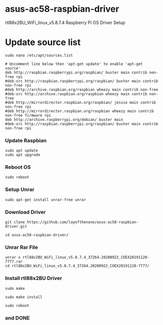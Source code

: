 # asus-ac58-raspbian-driver
rtl88x2BU_WiFi_linux_v5.8.7.4 Raspberry Pi OS Driver Setup

# Update source list
```
sudo nano /etc/apt/sources.list
```
```
# Uncomment line below then 'apt-get update' to enable 'apt-get source'
deb http://raspbian.raspberrypi.org/raspbian/ buster main contrib non-free rpi
#deb-src http://raspbian.raspberrypi.org/raspbian/ buster main contrib non-free rpi
#deb http://archive.raspbian.org/raspbian wheezy main contrib non-free
#deb-src http://archive.raspbian.org/raspbian wheezy main contrib non-free
#deb http://mirrordirector.raspbian.org/raspbian/ jessie main contrib non-free rpi
#deb http://mirrordirector.raspbian.org/raspbian wheezy main contrib non-free firmware rpi
deb http://archive.raspberrypi.org/debian/ buster main
#deb-src http://raspbian.raspberrypi.org/raspbian/ buster main contrib non-free rpi
```

### Update Raspbian
```
sudo apt update
sudo apt upgrade
```

### Reboot OS
```
sudo reboot
```
### Setup Unrar
```
sudo apt-get install unrar-free unrar
```

### Download Driver
```
git clone https://github.com/layofthenone/asus-ac58-raspbian-driver.git
```
```
cd asus-ac58-raspbian-driver/
```

### Unrar Rar File
```
unrar x rtl88x2BU_WiFi_linux_v5.8.7.4_37264.20200922_COEX20191120-7777.rar
cd rtl88x2BU_WiFi_linux_v5.8.7.4_37264.20200922_COEX20191120-7777/
```

### Install rtl88x2BU Driver
```
sudo make
```
```
sudo make install
```
```
sudo reboot
```

### and DONE

